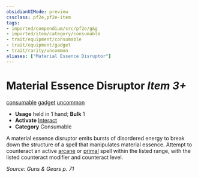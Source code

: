 ```yaml
---
obsidianUIMode: preview
cssclass: pf2e,pf2e-item
tags:
- imported/compendium/src/pf2e/g&g
- imported/item/category/consumable
- trait/equipment/consumable
- trait/equipment/gadget
- trait/rarity/uncommon
aliases: ["Material Essence Disruptor"]
---
```

# Material Essence Disruptor *Item 3+*  
[consumable](consumable.md)  [gadget](gadget-g-g.md)  [uncommon](uncommon.md)  

- **Usage** held in 1 hand; **Bulk** 1
- **Activate** [Interact](interact.md)
- **Category** Consumable

A material essence disruptor emits bursts of disordered energy to break down the structure of a spell that manipulates material essence. Attempt to counteract an active [arcane](arcane.md) or [primal](primal.md) spell within the listed range, with the listed counteract modifier and counteract level.

*Source: Guns & Gears p. 71*